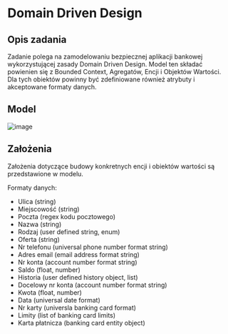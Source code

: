 # Domain Driven Design

## Opis zadania

Zadanie polega na zamodelowaniu bezpiecznej aplikacji bankowej wykorzystującej zasady Domain Driven Design. Model ten składać powienien się z Bounded Context, Agregatów, Encji i Objektów Wartości. Dla tych obiektów powinny być zdefiniowane również atrybuty i akceptowane formaty danych.

## Model

![image](https://github.com/Matixx22/task1/assets/52577030/5d5230f2-ceff-4312-8ba7-0f94cb8d1c99)


## Założenia

Założenia dotyczące budowy konkretnych encji i obiektów wartości są przedstawione w modelu.

Formaty danych:
- Ulica (string)
- Miejscowość (string)
- Poczta (regex kodu pocztowego)
- Nazwa (string)
- Rodzaj (user defined string, enum)
- Oferta (string)
- Nr telefonu (universal phone number format string)
- Adres email (email address format string)
- Nr konta (account number format string)
- Saldo (float, number)
- Historia (user defined history object, list)
- Docelowy nr konta (account number format string)
- Kwota (float, number)
- Data (universal date format)
- Nr karty (universla banking card format)
- Limity (list of banking card limits)
- Karta płatnicza (banking card entity object)
